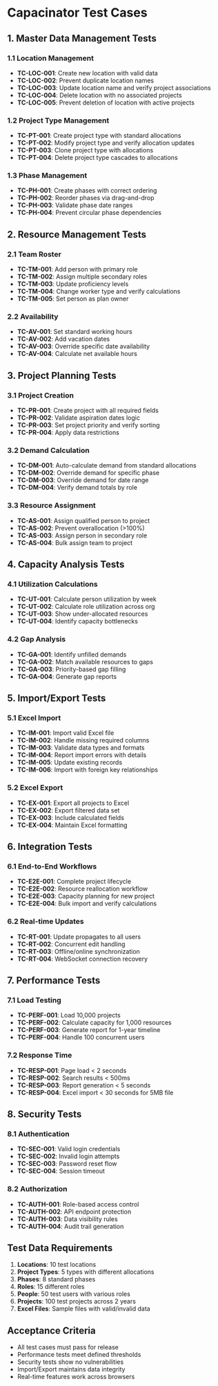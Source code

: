 # Capacinator Test Cases

## 1. Master Data Management Tests

### 1.1 Location Management
- **TC-LOC-001**: Create new location with valid data
- **TC-LOC-002**: Prevent duplicate location names
- **TC-LOC-003**: Update location name and verify project associations
- **TC-LOC-004**: Delete location with no associated projects
- **TC-LOC-005**: Prevent deletion of location with active projects

### 1.2 Project Type Management
- **TC-PT-001**: Create project type with standard allocations
- **TC-PT-002**: Modify project type and verify allocation updates
- **TC-PT-003**: Clone project type with allocations
- **TC-PT-004**: Delete project type cascades to allocations

### 1.3 Phase Management
- **TC-PH-001**: Create phases with correct ordering
- **TC-PH-002**: Reorder phases via drag-and-drop
- **TC-PH-003**: Validate phase date ranges
- **TC-PH-004**: Prevent circular phase dependencies

## 2. Resource Management Tests

### 2.1 Team Roster
- **TC-TM-001**: Add person with primary role
- **TC-TM-002**: Assign multiple secondary roles
- **TC-TM-003**: Update proficiency levels
- **TC-TM-004**: Change worker type and verify calculations
- **TC-TM-005**: Set person as plan owner

### 2.2 Availability
- **TC-AV-001**: Set standard working hours
- **TC-AV-002**: Add vacation dates
- **TC-AV-003**: Override specific date availability
- **TC-AV-004**: Calculate net available hours

## 3. Project Planning Tests

### 3.1 Project Creation
- **TC-PR-001**: Create project with all required fields
- **TC-PR-002**: Validate aspiration dates logic
- **TC-PR-003**: Set project priority and verify sorting
- **TC-PR-004**: Apply data restrictions

### 3.2 Demand Calculation
- **TC-DM-001**: Auto-calculate demand from standard allocations
- **TC-DM-002**: Override demand for specific phase
- **TC-DM-003**: Override demand for date range
- **TC-DM-004**: Verify demand totals by role

### 3.3 Resource Assignment
- **TC-AS-001**: Assign qualified person to project
- **TC-AS-002**: Prevent overallocation (>100%)
- **TC-AS-003**: Assign person in secondary role
- **TC-AS-004**: Bulk assign team to project

## 4. Capacity Analysis Tests

### 4.1 Utilization Calculations
- **TC-UT-001**: Calculate person utilization by week
- **TC-UT-002**: Calculate role utilization across org
- **TC-UT-003**: Show under-allocated resources
- **TC-UT-004**: Identify capacity bottlenecks

### 4.2 Gap Analysis
- **TC-GA-001**: Identify unfilled demands
- **TC-GA-002**: Match available resources to gaps
- **TC-GA-003**: Priority-based gap filling
- **TC-GA-004**: Generate gap reports

## 5. Import/Export Tests

### 5.1 Excel Import
- **TC-IM-001**: Import valid Excel file
- **TC-IM-002**: Handle missing required columns
- **TC-IM-003**: Validate data types and formats
- **TC-IM-004**: Report import errors with details
- **TC-IM-005**: Update existing records
- **TC-IM-006**: Import with foreign key relationships

### 5.2 Excel Export
- **TC-EX-001**: Export all projects to Excel
- **TC-EX-002**: Export filtered data set
- **TC-EX-003**: Include calculated fields
- **TC-EX-004**: Maintain Excel formatting

## 6. Integration Tests

### 6.1 End-to-End Workflows
- **TC-E2E-001**: Complete project lifecycle
- **TC-E2E-002**: Resource reallocation workflow
- **TC-E2E-003**: Capacity planning for new project
- **TC-E2E-004**: Bulk import and verify calculations

### 6.2 Real-time Updates
- **TC-RT-001**: Update propagates to all users
- **TC-RT-002**: Concurrent edit handling
- **TC-RT-003**: Offline/online synchronization
- **TC-RT-004**: WebSocket connection recovery

## 7. Performance Tests

### 7.1 Load Testing
- **TC-PERF-001**: Load 10,000 projects
- **TC-PERF-002**: Calculate capacity for 1,000 resources
- **TC-PERF-003**: Generate report for 1-year timeline
- **TC-PERF-004**: Handle 100 concurrent users

### 7.2 Response Time
- **TC-RESP-001**: Page load < 2 seconds
- **TC-RESP-002**: Search results < 500ms
- **TC-RESP-003**: Report generation < 5 seconds
- **TC-RESP-004**: Excel import < 30 seconds for 5MB file

## 8. Security Tests

### 8.1 Authentication
- **TC-SEC-001**: Valid login credentials
- **TC-SEC-002**: Invalid login attempts
- **TC-SEC-003**: Password reset flow
- **TC-SEC-004**: Session timeout

### 8.2 Authorization
- **TC-AUTH-001**: Role-based access control
- **TC-AUTH-002**: API endpoint protection
- **TC-AUTH-003**: Data visibility rules
- **TC-AUTH-004**: Audit trail generation

## Test Data Requirements

1. **Locations**: 10 test locations
2. **Project Types**: 5 types with different allocations
3. **Phases**: 8 standard phases
4. **Roles**: 15 different roles
5. **People**: 50 test users with various roles
6. **Projects**: 100 test projects across 2 years
7. **Excel Files**: Sample files with valid/invalid data

## Acceptance Criteria

- All test cases must pass for release
- Performance tests meet defined thresholds
- Security tests show no vulnerabilities
- Import/Export maintains data integrity
- Real-time features work across browsers